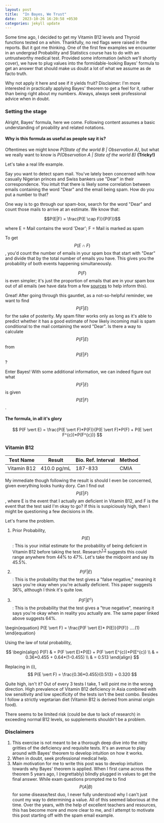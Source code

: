 ```yaml
---
layout: post
title:  "In Bayes, We Trust"
date:   2023-10-26 16:20:58 +0530
categories: jekyll update
---
```

<script type="text/javascript" async
  src="https://cdnjs.cloudflare.com/ajax/libs/mathjax/2.7.7/MathJax.js?config=TeX-MML-AM_CHTML">
</script>

<link rel="stylesheet" type="text/css" href="/assets/css/interactive-word.css">
<link rel="stylesheet" type="text/css" href="/assets/css/table.css">

<script src="/assets/js/interactive-word.js"></script>

Some time ago, I decided to get my Vitamin B12 levels and <span class="interactive-word" data-explanation="Thyroid function tests typically include thyroid hormones such as thyroid-stimulating hormone (TSH, thyrotropin), thyroxine (T4), and triiodothyronine (T3)">Thyroid functions</span> tested on a whim. Thankfully, no red flags were raised in the reports. But it got me thinking. One of the first few examples we encounter in an undergrad Probability and Statistics course has to do with an untrustworthy medical test. Provided some information (which we'll shortly cover), we have to plug values into the formidable-looking Bayes' formula to get an answer that should make us doubt a lot of what we assume as de facto truth.

Why not apply it here and see if it yields fruit? Disclaimer: I'm more interested in practically applying Bayes' theorem to get a feel for it, rather than being right about my numbers. Always, always seek professional advice when in doubt.

### Setting the stage

Alright, Bayes' formula, here we come. Following content assumes a basic understanding of proability and related notations.

#### Why is this formula as useful as people say it is?

Oftentimes we might know *P(State of the world B | Observation A)*, but what we really want to know is 
*P(Observation A | State of the world B)*
**(Tricky!)**

Let's take a real life example. 

Say you want to detect spam mail. You've lately been concerned with how casually Nigerian princes and Swiss bankers use "Dear" in their correspondence. You intuit that there is likely some correlation between emails containing the word "Dear" and the email being spam. How do you put a number to that?

One way is to go through our spam-box, search for the word "Dear" and count those mails to arrive at an estimate. We know that:

$$P(E|F) = \frac{P(E \cap F)}{P(F)}$$

where E = Mail contains the word 'Dear'; F = Mail is marked as spam

To get $$P(E \cap F)$$, you'd count the number of emails in your spam box that start with "Dear" and divide that by the total number of emails you have. This gives you the probability of both events happening simultaneously.

$$P(F)$$ is even simpler; it's just the proportion of emails that are in your spam box out of all emails (we have data from a few [sources](https://www.statista.com/statistics/420391/spam-email-traffic-share/) to help inform this).

Great! After going through this gauntlet, as a not-so-helpful reminder, we want to find $$P(F \vert E)$$ for the sake of posterity. My spam filter works only as long as it's able to predict whether it has a good estimate of how likely incoming mail is spam conditional to the mail containing the word "Dear". Is there a way to calculate $$P(F \vert E)$$ from $$P(E \vert F)$$? 

Enter Bayes! With some additional information, we can indeed figure out what $$P(F \vert E)$$ is given $$P(E \vert F)$$.

#### The formula, in all it's glory

$$
P(F \vert E) = \frac{P(E \vert F)*P(F)}{P(E \vert F)*P(F) + P(E \vert F^{c})*P(F^{c})}
$$

### Vitamin B12

<table>
  <thead>
    <tr>
      <th>Test Name</th>
      <th>Result</th>
      <th>Bio. Ref. Interval</th>
      <th>Method</th>
    </tr>
  </thead>
  <tbody>
    <tr>
      <td>Vitamin B12</td>
      <td>410.0 pg/mL</td>
      <td>187-833</td>
      <td>CMIA</td>
    </tr>
  </tbody>
</table>

My immediate though following the result is should I even be concerned, given everything looks hunky dory. Can I find out $$P(E \vert F)$$, where E is the event that I actually am deficient in Vitamin B12, and F is the event that the test said I'm okay to go? If this is suspiciously high, then I might be questioning a few decisions in life.

Let's frame the problem.

1. Prior Probability, $$P(E)$$: This is your initial estimate for the probability of being deficient in Vitamin B12 before taking the test. Research<sup>[1](https://onlinelibrary.wiley.com/doi/10.1111/jhn.12541),[2](https://www.ncbi.nlm.nih.gov/pmc/articles/PMC6540890/#:~:text=Conclusion%3A,is%20widespread%20in%20Indian%20population)</sup> suggests this could range anywhere from 44% to 47%. Let's take the midpoint and say its 45.5%.

2. $$P(F \vert E)$$: This is the probability that the test gives a "false negative," meaning it says you're okay when you're actually deficient. This paper suggests 36%, although I think it's quite low.

3. $$P(F \vert E^{c})$$: This is the probability that the test gives a "true negative", meaning it says you're okay when in reality you actually are. The same paper linked above suggests 64%.

\begin{equation}
P(E \vert F) = \frac{P(F \vert E)* P(E)}{P(F)}   ....(1)
\end{equation}

Using the law of total probability,

$$
\begin{align}
P(F) & = P(F \vert E)*P(E) + P(F \vert E^{c})*P(E^{c}) \\
     & = 0.36*0.455 + 0.64*(1-0.455) \\
     & = 0.513
\end{align}
$$

Replacing in (i),
$$
P(E \vert F) = \frac{0.36*0.455}{0.513} = 0.320
$$

Quite high, isn't it? Out of every 3 tests I take, 1 will point me in the wrong direction. High prevalence of Vitamin B12 deficiency in Asia combined with low sensitivity and low specificity of the tests isn't the best combo. Besides I follow a strictly vegetarian diet (Vitamin B12 is derived from animal origin food). 

There seems to be limited risk (could be due to lack of research) in exceeding normal B12 levels, so supplements shouldn't be a problem.

### Disclaimers

1. This exercise is not meant to be a thorough deep dive into the nitty gritties of the deficiency and requisite tests. It's an avenue to play around with Bayes' theorem to develop intuition on how it works.
2. When in doubt, seek professional medical help. 
3. Main motivation for me to write this post was to develop intuition towards why Bayes' theorem is applied. When I first came across the theorem 5 years ago, I (regrettably) blindly plugged in values to get the final answer. While exam questions prompted me to find $$P(A \vert B)$$ for some disease/test duo, I never fully understood why I can't just count my way to determining a value. All of this seemed laborious at the time. Over the years, with the help of excellent teachers and resources, this has become more and more clear to me, and I attempt to motivate this post starting off with the spam email example.

<!--
<table>
  <thead>
    <tr>
      <th>Thyroid Profile</th>
      <th>Result</th>
      <th>Bio. Ref. Interval</th>
      <th>Method</th>
    </tr>
  </thead>
  <tbody>
    <tr>
      <td>T3, Total</td>
      <td>0.91 ng/mL</td>
      <td>0.35-1.93</td>
      <td>CMIA</td>
    </tr>
    <tr>
      <td>T4, Total</td>
      <td>8.5 \( \mu \)g/dL </td>
      <td>4.87-11.72</td>
      <td>CMIA</td>
    </tr>
    <tr>
      <td>Thyroid Stimulating Hormone - Ultra Sensitive</td>
      <td>1.357 \( \mu \)IU/mL</td>
      <td>0.35-4.94</td>
      <td>CMIA</td>
    </tr>
  </tbody>
</table>
-->











